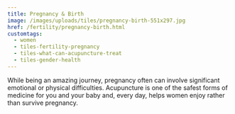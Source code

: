 ```yaml
---
title: Pregnancy & Birth
image: /images/uploads/tiles/pregnancy-birth-551x297.jpg
href: /fertility/pregnancy-birth.html
customtags:
  - women
  - tiles-fertility-pregnancy
  - tiles-what-can-acupuncture-treat
  - tiles-gender-health
---
```

While being an amazing journey, pregnancy often can involve significant emotional or physical difficulties. Acupuncture is one of the safest forms of medicine for you and your baby and, every day, helps women enjoy rather than survive pregnancy.
